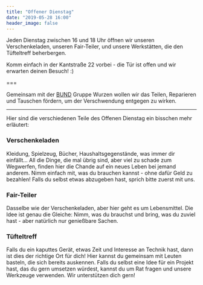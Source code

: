 ```yaml
---
title: "Offener Dienstag"
date: "2019-05-28 16:00"
header_image: false
---
```


Jeden Dienstag zwischen 16 und 18 Uhr öffnen wir unseren Verschenkeladen, unseren Fair-Teiler, und unsere Werkstätten, die den Tüfteltreff beherbergen.

Komm einfach in der Kantstraße 22 vorbei - die Tür ist offen und wir erwarten deinen Besuch! :)

===

Gemeinsam mit der [BUND](https://www.bund.net/) Gruppe Wurzen wollen wir das Teilen, Reparieren und Tauschen fördern, um der Verschwendung entgegen zu wirken.

---

Hier sind die verschiedenen Teile des Offenen Dienstag ein bisschen mehr erläutert:

### Verschenkeladen

Kleidung, Spielzeug, Bücher, Haushaltsgegenstände, was immer dir einfällt... All die Dinge, die mal übrig sind, aber viel zu schade zum Wegwerfen, finden hier die Chande auf ein neues Leben bei jemand anderem. Nimm einfach mit, was du brauchen kannst - ohne dafür Geld zu bezahlen! Falls du selbst etwas abzugeben hast, sprich bitte zuerst mit uns.

### Fair-Teiler

Dasselbe wie der Verschenkeladen, aber hier geht es um Lebensmittel. Die Idee ist genau die Gleiche: Nimm, was du brauchst und bring, was du zuviel hast - aber natürlich nur genießbare Sachen.

### Tüfteltreff

Falls du ein kaputtes Gerät, etwas Zeit und Interesse an Technik hast, dann ist dies der richtige Ort für dich! Hier kannst du gemeinsam mit Leuten basteln, die sich bereits auskennen. Falls du selbst eine Idee für ein Projekt hast, das du gern umsetzen würdest, kannst du um Rat fragen und unsere Werkzeuge verwenden. Wir unterstützen dich gern!
